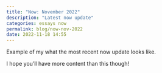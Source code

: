 ```yaml
---
title: "Now: November 2022"
description: "Latest now update"
categories: essays now 
permalink: blog/now-nov-2022
date: 2022-11-18 14:55
---
```


Example of my what the most recent now update looks like.

I hope you’ll have more content than this though!